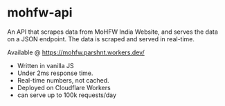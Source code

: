 # mohfw-api

An API that scrapes data from MoHFW India Website, and serves the data on a JSON endpoint. The data is scraped and served in real-time.

Available @ https://mohfw.parshnt.workers.dev/

- Written in vanilla JS
- Under 2ms response time.
- Real-time numbers, not cached.
- Deployed on Cloudflare Workers
- can serve up to 100k requests/day

